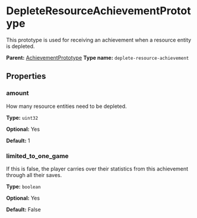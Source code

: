 # DepleteResourceAchievementPrototype

This prototype is used for receiving an achievement when a resource entity is depleted.

**Parent:** [AchievementPrototype](AchievementPrototype.md)
**Type name:** `deplete-resource-achievement`

## Properties

### amount

How many resource entities need to be depleted.

**Type:** `uint32`

**Optional:** Yes

**Default:** 1

### limited_to_one_game

If this is false, the player carries over their statistics from this achievement through all their saves.

**Type:** `boolean`

**Optional:** Yes

**Default:** False

